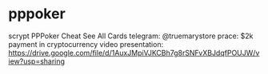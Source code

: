 # pppoker
scrypt PPPoker Cheat See All Cards
telegram: @truemarystore
prace: $2k 
payment in cryptocurrency
video presentation: https://drive.google.com/file/d/1AuxJMpiVJKCBh7g8rSNFvXBJdqfPOUJW/view?usp=sharing 
